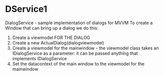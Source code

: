 # DService1
DialogService - sample implementation of dialogs for MVVM
To create a Window that can bring up a dialog we do this:
  1. Create a viewmodel FOR THE DIALOG
  2. Create a new ActualDialog<DialogWindow class>(dialogviewmodel)
  3. Create a viewmodel for the mainwindow - the viewmodel class takes an IDialogService as a parameter: it can be passed anything that implements IDialogService
  4. Set the datacontext of the main window to the viewmodel for the mainwindow
